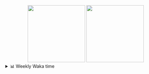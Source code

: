 <div align="center">
  <img height="180em" src="https://github-readme-stats-delta-three-96.vercel.app/api?username=Aucannot&theme=tokyonight&count_private=true&show_icons=true&include_all_commits=true&custom_title=GitHub_Stats"/>
  <img height="180em" src="https://github-readme-stats-delta-three-96.vercel.app/api/top-langs/?username=Aucannot&theme=tokyonight&layout=compact&hide=CMake,Makefile"/>
</div>

<details>
  <summary>📊 Weekly Waka time</summary>
  
  <!--START_SECTION:waka-->

```txt
Python        5 hrs 24 mins   ██████████████▓░░░░░░░░░░   58.29 %
C++           2 hrs 59 mins   ████████░░░░░░░░░░░░░░░░░   32.21 %
SSH Config    23 mins         █░░░░░░░░░░░░░░░░░░░░░░░░   04.26 %
Other         15 mins         ▓░░░░░░░░░░░░░░░░░░░░░░░░   02.75 %
Git Config    11 mins         ▓░░░░░░░░░░░░░░░░░░░░░░░░   02.00 %
```

<!--END_SECTION:waka-->
